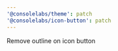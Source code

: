 ```yaml
---
'@consolelabs/theme': patch
'@consolelabs/icon-button': patch
---
```


Remove outline on icon button

